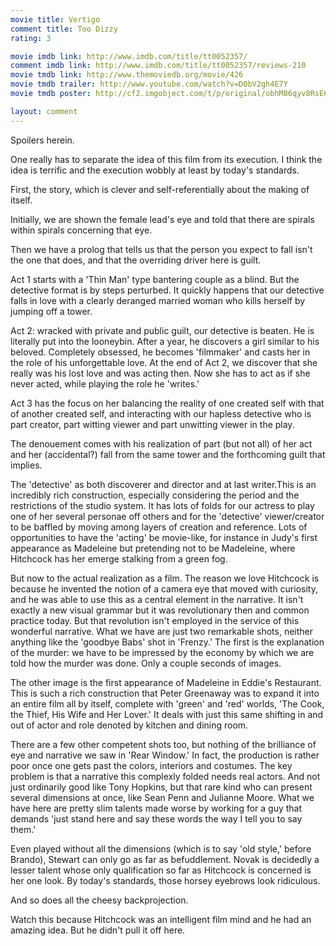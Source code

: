 ```yaml
---
movie title: Vertigo
comment title: Too Dizzy
rating: 3

movie imdb link: http://www.imdb.com/title/tt0052357/
comment imdb link: http://www.imdb.com/title/tt0052357/reviews-210
movie tmdb link: http://www.themoviedb.org/movie/426
movie tmdb trailer: http://www.youtube.com/watch?v=D0bV2gh4E7Y
movie tmdb poster: http://cf2.imgobject.com/t/p/original/obhM86qyv8RsE69XSMTtT9FdE0b.jpg

layout: comment
---
```


Spoilers herein.

One really has to separate the idea of this film from its execution. I think the idea is terrific and the execution wobbly at least by today's standards.

First, the story, which is clever and self-referentially about the making of itself.

Initially, we are shown the female lead's eye and told that there are spirals within spirals concerning that eye.

Then we have a prolog that tells us that the person you expect to fall isn't the one that does, and that the overriding driver here is guilt.

Act 1 starts with a 'Thin Man' type bantering couple as a blind. But the detective format is by steps perturbed. It quickly happens that our detective falls in love with a clearly deranged married woman who kills herself by jumping off a tower.

Act 2: wracked with private and public guilt, our detective is beaten. He is literally put into the looneybin. After a year, he discovers a girl similar to his beloved. Completely obsessed, he becomes 'filmmaker' and casts her in the role of his unforgettable love. At the end of Act 2, we discover that she really was his lost love and was acting then. Now she has to act as if she never acted, while playing the role he 'writes.'

Act 3 has the focus on her balancing the reality of one created self with that of another created self, and interacting with our hapless detective who is part creator, part witting viewer and part unwitting viewer in the play.

The denouement comes with his realization of part (but not all) of her act and her (accidental?) fall from the same tower and the forthcoming guilt that implies.

The 'detective' as both discoverer and director and at last writer.This is an incredibly rich construction, especially considering the period and the restrictions of the studio system. It has lots of folds for our actress to play one of her several personae off others and for the 'detective' viewer/creator to be baffled by moving among layers of creation and reference. Lots of opportunities to have the 'acting' be movie-like, for instance in Judy's first appearance as Madeleine but pretending not to be Madeleine, where Hitchcock has her emerge stalking from a green fog.

But now to the actual realization as a film. The reason we love Hitchcock is because he invented the notion of a camera eye that moved with curiosity, and he was able to use this as a central element in the narrative. It isn't exactly a new visual grammar but it was revolutionary then and common practice today. But that revolution isn't employed in the service of this wonderful narrative. What we have are just two remarkable shots, neither anything like the 'goodbye Babs' shot in 'Frenzy.' The first is the explanation of the murder: we have to be impressed by the economy by which we are told how the murder was done. Only a couple seconds of images.

The other image is the first appearance of Madeleine in Eddie's Restaurant. This is such a rich construction that Peter Greenaway was to expand it into an entire film all by itself, complete with 'green' and 'red' worlds, 'The Cook, the Thief, His Wife and Her Lover.' It deals with just this same shifting in and out of actor and role denoted by kitchen and dining room.

There are a few other competent shots too, but nothing of the brilliance of eye and narrative we saw in 'Rear Window.' In fact, the production is rather poor once one gets past the colors, interiors and costumes. The key problem is that a narrative this complexly folded needs real actors. And not just ordinarily good like Tony Hopkins, but that rare kind who can present several dimensions at once, like Sean Penn and Julianne Moore. What we have here are pretty slim talents made worse by working for a guy that demands 'just stand here and say these words the way I tell you to say them.'

Even played without all the dimensions (which is to say 'old style,' before Brando), Stewart can only go as far as befuddlement. Novak is decidedly a lesser talent whose only qualification so far as Hitchcock is concerned is her one look. By today's standards, those horsey eyebrows look ridiculous.

And so does all the cheesy backprojection. 

Watch this because Hitchcock was an intelligent film mind and he had an amazing idea. But he didn't pull it off here.